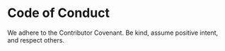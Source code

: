 # Code of Conduct
We adhere to the Contributor Covenant. Be kind, assume positive intent, and respect others.
